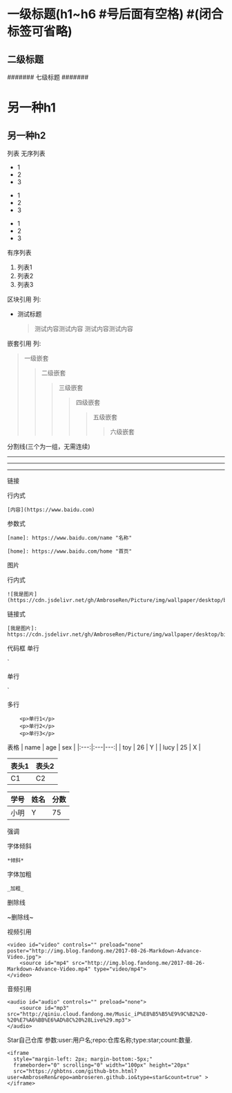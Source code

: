 
# 一级标题(h1~h6 #号后面有空格) #(闭合标签可省略)
## 二级标题 ##
####### 七级标题 #######

另一种h1
===================

另一种h2
-------------------

列表
  无序列表
 * 1
 * 2
 * 3
 
 + 1
 + 2
 + 3
 
 - 1
 - 2
 - 3
 
  有序列表
 1. 列表1
 2. 列表2
 3. 列表3
 
 区块引用
   列:
 * 测试标题
   > 测试内容测试内容
   测试内容测试内容
   
 嵌套引用
   列:

> 一级嵌套
>> 二级嵌套
>>> 三级嵌套
>>>> 四级嵌套
>>>>> 五级嵌套
>>>>>> 六级嵌套
 
 分割线(三个为一组，无需连续)
 
 ***
 
 ---
 
 _ _ _

链接

  行内式
  
    [内容](https://www.baidu.com)
    
  参数式
  
    [name]: https://www.baidu.com/name "名称"
    
    [home]: https://www.baidu.com/home "首页"

图片

  行内式
  
    ![我是图片](https://cdn.jsdelivr.net/gh/AmbroseRen/Picture/img/wallpaper/desktop/bing/lake.jpg)
    
  链接式
  
    [我是图片]: https://cdn.jsdelivr.net/gh/AmbroseRen/Picture/img/wallpaper/desktop/bing/lake.jpg

代码框
  单行
  
`
<p>单行</p>
`

  多行
```
    <p>单行1</p>
    <p>单行2</p>
    <p>单行3</p>
```

表格
  | name | age | sex |
  |:---:|:---|---:|
  | toy | 26 | Y |
  | lucy | 25 | X |
  
  表头1 | 表头2
  ------|-----
  C1    | C2
  
  学号|姓名|分数
  -|-|-
  小明|Y|75
  
强调

  字体倾斜
  
    *倾斜*
    
  字体加粗
  
    _加粗_

删除线

  ~删除线~

视频引用

```
<video id="video" controls="" preload="none" poster="http://img.blog.fandong.me/2017-08-26-Markdown-Advance-Video.jpg">
    <source id="mp4" src="http://img.blog.fandong.me/2017-08-26-Markdown-Advance-Video.mp4" type="video/mp4">
</video>
```

音频引用

```
<audio id="audio" controls="" preload="none">
    <source id="mp3" src="http://qiniu.cloud.fandong.me/Music_iP%E8%B5%B5%E9%9C%B2%20-%20%E7%A6%BB%E6%AD%8C%20%28Live%29.mp3">
</audio>
```

Star自己仓库
  参数:user:用户名;repo:仓库名称;type:star;count:数量.
  
```
<iframe
  style="margin-left: 2px; margin-bottom:-5px;"
  frameborder="0" scrolling="0" width="100px" height="20px"
  src="https://ghbtns.com/github-btn.html?user=AmbroseRen&repo=ambroseren.github.io&type=star&count=true" >
</iframe>
```





